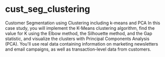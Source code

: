 # cust_seg_clustering
Customer Segmentation using Clustering including k-means and PCA
In this case study, you will implement the K-Means clustering algorithm, find the value for K using the Elbow method, the Silhouette method, and the Gap statistic, and visualize the clusters with Principal Components Analysis (PCA). You'll use real data containing information on marketing newsletters and email campaigns, as well as transaction-level data from customers.
